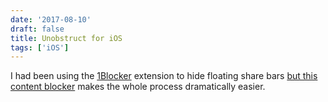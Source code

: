 ```yaml
---
date: '2017-08-10'
draft: false
title: Unobstruct for iOS
tags: ['iOS']
---
```


I had been using the [1Blocker](https://itunes.apple.com/us/app/1blocker/id1025729002?mt=8&uo=4&at=11lvuD) extension to hide floating share bars [but this content blocker](https://itunes.apple.com/us/app/unobstruct/id1255281426) makes the whole process dramatically easier.<!-- excerpt -->
